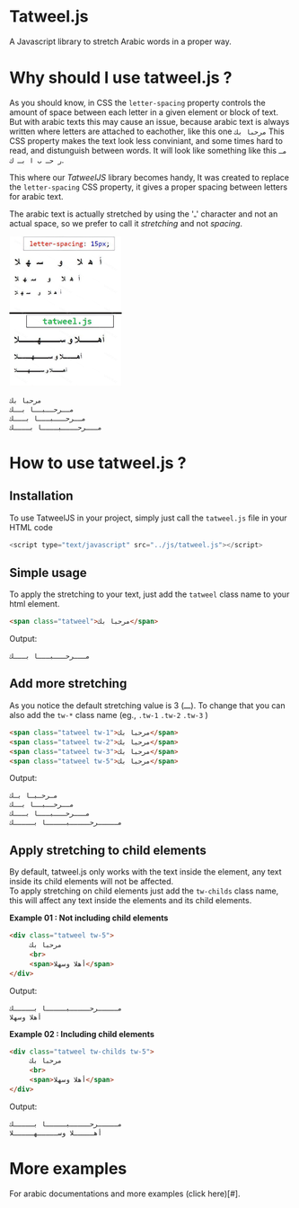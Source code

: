 # Tatweel.js
A Javascript library to stretch Arabic words in a proper way.

# Why should I use tatweel.js ?
As you should know, in CSS the `letter-spacing` property controls the amount of space between each letter in a given element or block of text.
But with arabic texts this may cause an issue, because arabic text is always written where letters are attached to eachother, like this one ```مرحبا بك``` This CSS property makes the text look less conviniant, and some times hard to read, and distunguish between words. It will look like something like this ```مـ ر حـ ب ا بـ ك```.

This where our *TatweelJS* library becomes handy, It was created to replace the `letter-spacing` CSS property, it gives a proper spacing between letters for arabic text.

The arabic text is actually stretched by using the 'ـ' character and not an actual space, so we prefer to call it *stretching* and not *spacing*.

<img src="https://github.com/mfcharaf/Tatweel.js/blob/main/img/1.png" width="200" />


```
مرحبا بك
مــرحــبــا بــك 
مــرحـــبـــا بـــك
مـــرحــــبــــا بــــك
```

# How to use tatweel.js ?
## Installation
To use TatweelJS in your project, simply just call the `tatweel.js` file in your HTML code 
```js
<script type="text/javascript" src="../js/tatweel.js"></script>
```
## Simple usage
To apply the stretching to your text, just add the `tatweel` class name to your html element.
```html
<span class="tatweel">مرحبا بك</span>
```
Output:
```
مـــرحـــبـــا بـــك
```
## Add more stretching
As you notice the default stretching value is 3 (ـــ).
To change that you can also add the `tw-*` class name (eg., <code>.tw-1</code> <code>.tw-2</code> <code>.tw-3</code> )
```html
<span class="tatweel tw-1">مرحبا بك</span>
<span class="tatweel tw-2">مرحبا بك</span>
<span class="tatweel tw-3">مرحبا بك</span>
<span class="tatweel tw-5">مرحبا بك</span>
```
Output:
```
مـرحـبـا بـك 
مــرحــبــا بــك 
مـــرحـــبـــا بـــك 
مـــــرحـــــبـــــا بـــــك 
```
## Apply stretching to child elements
By default, tatweel.js only works with the text inside the element, any text inside its child elements will not be affected.<br>
To apply stretching on child elements just add the `tw-childs` class name, this will affect any text inside the elements and its child elements.

**Example 01 : Not including child elements**
```html
<div class="tatweel tw-5">
     مرحبا بك
     <br>
     <span>أهلا وسهلا</span>
</div>
```
Output:
```
مـــــرحـــــبـــــا بـــــك
أهلا وسهلا
```

**Example 02 : Including child elements**
```html
<div class="tatweel tw-childs tw-5">
     مرحبا بك
     <br>
     <span>أهلا وسهلا</span>
</div>
```
Output:
```
مـــــرحـــــبـــــا بـــــك 
أهـــــلا وســـــهـــــلا
```

# More examples
For arabic documentations and more examples (click here)[#].